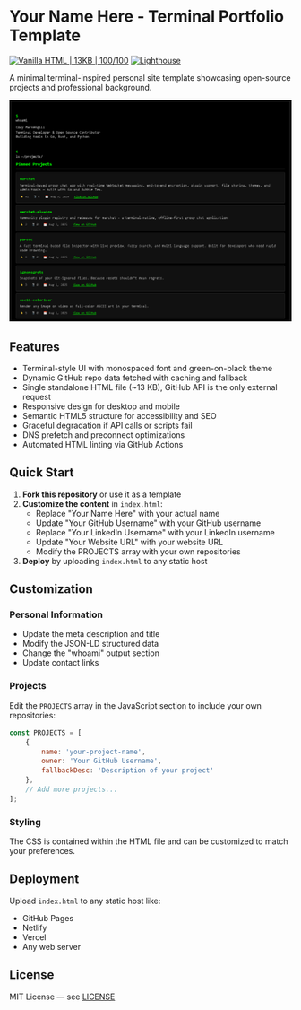 # Your Name Here - Terminal Portfolio Template

[![Vanilla HTML | 13KB | 100/100](https://img.shields.io/badge/vanilla-13KB-green?style=flat-square&logo=html5)](https://your-website-url.com/)
[![Lighthouse](https://img.shields.io/badge/lighthouse-100%2F100-brightgreen?style=flat-square&logo=googlechrome)](https://your-website-url.com/)

A minimal terminal-inspired personal site template showcasing open-source projects and professional background.

![Terminal Portfolio Screenshot](screenshot.png)

## Features

- Terminal-style UI with monospaced font and green-on-black theme  
- Dynamic GitHub repo data fetched with caching and fallback  
- Single standalone HTML file (~13 KB), GitHub API is the only external request  
- Responsive design for desktop and mobile  
- Semantic HTML5 structure for accessibility and SEO  
- Graceful degradation if API calls or scripts fail  
- DNS prefetch and preconnect optimizations  
- Automated HTML linting via GitHub Actions  

## Quick Start

1. **Fork this repository** or use it as a template
2. **Customize the content** in `index.html`:
   - Replace "Your Name Here" with your actual name
   - Update "Your GitHub Username" with your GitHub username
   - Replace "Your LinkedIn Username" with your LinkedIn username
   - Update "Your Website URL" with your website URL
   - Modify the PROJECTS array with your own repositories
3. **Deploy** by uploading `index.html` to any static host

## Customization

### Personal Information
- Update the meta description and title
- Modify the JSON-LD structured data
- Change the "whoami" output section
- Update contact links

### Projects
Edit the `PROJECTS` array in the JavaScript section to include your own repositories:

```javascript
const PROJECTS = [
    {
        name: 'your-project-name',
        owner: 'Your GitHub Username',
        fallbackDesc: 'Description of your project'
    },
    // Add more projects...
];
```

### Styling
The CSS is contained within the HTML file and can be customized to match your preferences.

## Deployment

Upload `index.html` to any static host like:
- GitHub Pages
- Netlify
- Vercel
- Any web server

## License

MIT License — see [LICENSE](LICENSE)
